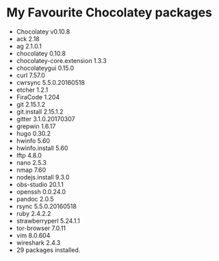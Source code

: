 # My Favourite Chocolatey packages

- Chocolatey v0.10.8
- ack 2.18
- ag 2.1.0.1
- chocolatey 0.10.8
- chocolatey-core.extension 1.3.3
- chocolateygui 0.15.0
- curl 7.57.0
- cwrsync 5.5.0.20160518
- etcher 1.2.1
- FiraCode 1.204
- git 2.15.1.2
- git.install 2.15.1.2
- gitter 3.1.0.20170307
- grepwin 1.6.17
- hugo 0.30.2
- hwinfo 5.60
- hwinfo.install 5.60
- lftp 4.8.0
- nano 2.5.3
- nmap 7.60
- nodejs.install 9.3.0
- obs-studio 20.1.1
- openssh 0.0.24.0
- pandoc 2.0.5
- rsync 5.5.0.20160518
- ruby 2.4.2.2
- strawberryperl 5.24.1.1
- tor-browser 7.0.11
- vim 8.0.604
- wireshark 2.4.3
- 29 packages installed.
